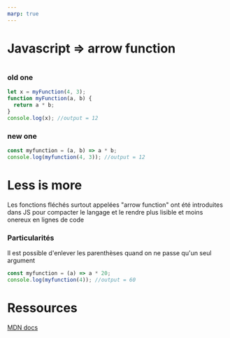 ```yaml
---
marp: true
---
```


<!--
paginate: true
_paginate: false
headingDivider: 2
footer: 'ETML-ES / Base JS et outils de débuggage'
header: ' [](https://github.com/NF01/mthw/blob/main/README.md)'
size: 16:9
-->

 <!-- 
 script to link to html to enable darkmode
 <script defer src="index.js"></script>
 -->

<style>

@import url('https://fonts.googleapis.com/css2?family=Nunito&display=swap');
@import url('https://fonts.googleapis.com/css2?family=Red+Hat+Mono:wght@600&display=swap');

@font-face {
  font-family: 'icomoon';
  src: url('./fonts/icomoon.ttf') format('truetype');
}


section h1 {
  font-size: 1.5rem;
  font-family: 'Nunito';
  color: black;
  padding-bottom: 1rem;
  padding-top:10px

}

section.align h1{
  padding-bottom: 0.5rem
}

section p {
  font-size: 0.8rem;
  font-family: 'Nunito', sans-serif;
}

section footer {
  font-size: 0.5rem;
  font-family: 'Nunito', sans-serif;
}


section header a:nth-child(1):after{
  font-size: 0.9rem;
  font-family: 'icomoon', sans-serif;
  content: "\eab0";
  color: black;
  opacity: 30%
}

section header a:nth-child(2):after{
  font-size: 0.9rem;
  font-family: 'icomoon', sans-serif;
  content: "\e9d6";
  color: black;
  opacity: 30%
}

section::after {
  font-size: 1rem;
  font-family: 'Nunito', sans-serif;
}

section code{
  font-family: 'Red Hat Mono', monospace;
  font-size: 5rem
}

section a{
  color: #D10A11;
}



/* darkMode */

section.darkmode p {
  color: white
}

section.darkmode header a:nth-child(1):after{
  font-size: 0.9rem;
  font-family: 'icomoon', sans-serif;
  content: "\eab0";
  color: white;
  opacity: 30%
}

section.darkmode header a:nth-child(2):after{
  font-size: 0.9rem;
  font-family: 'icomoon', sans-serif;
  content: "\e9d6";
  color: white;
  opacity: 30%
}
section.darkmode h1{
  color: white
}
section.darkmode{
  background-color: #1C1C1C
}
section.darkmode code{
  color: white
}
section.darkmode pre{
  background-color: #1C1C1C
}


</style>

# Javascript => arrow function

#

### old one

```js
let x = myFunction(4, 3);
function myFunction(a, b) {
  return a * b;
}
console.log(x); //output = 12
```

### new one

```js
const myfunction = (a, b) => a * b;
console.log(myfunction(4, 3)); //output = 12
```

# Less is more

Les fonctions fléchés surtout appelées "arrow function" ont été introduites dans JS pour compacter le langage et le rendre plus lisible et moins onereux en lignes de code

### Particularités

Il est possible d'enlever les parenthèses quand on ne passe qu'un seul argument

```js
const myfunction = (a) => a * 20;
console.log(myfunction(4)); //output = 60
```

# Ressources

[MDN docs](https://developer.mozilla.org/en-US/docs/Web/JavaScript/Reference/Functions/Arrow_functions)
